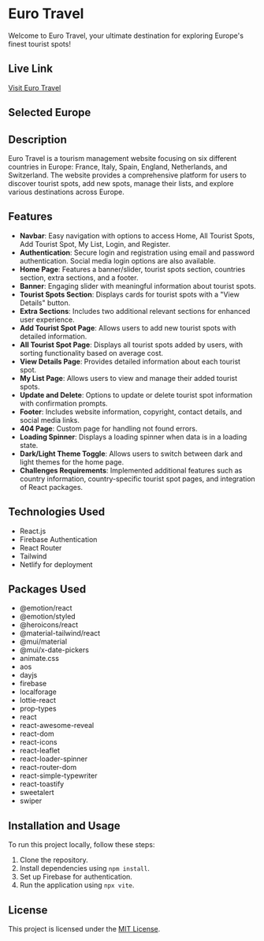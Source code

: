 # Euro Travel

Welcome to Euro Travel, your ultimate destination for exploring Europe's finest tourist spots!

## Live Link

[Visit Euro Travel](https://euro-travel2.netlify.app/)

## Selected Europe

## Description

Euro Travel is a tourism management website focusing on six different countries in Europe: France, Italy, Spain, England, Netherlands, and Switzerland. The website provides a comprehensive platform for users to discover tourist spots, add new spots, manage their lists, and explore various destinations across Europe.

## Features

- **Navbar**: Easy navigation with options to access Home, All Tourist Spots, Add Tourist Spot, My List, Login, and Register.
- **Authentication**: Secure login and registration using email and password authentication. Social media login options are also available.
- **Home Page**: Features a banner/slider, tourist spots section, countries section, extra sections, and a footer.
- **Banner**: Engaging slider with meaningful information about tourist spots.
- **Tourist Spots Section**: Displays cards for tourist spots with a "View Details" button.
- **Extra Sections**: Includes two additional relevant sections for enhanced user experience.
- **Add Tourist Spot Page**: Allows users to add new tourist spots with detailed information.
- **All Tourist Spot Page**: Displays all tourist spots added by users, with sorting functionality based on average cost.
- **View Details Page**: Provides detailed information about each tourist spot.
- **My List Page**: Allows users to view and manage their added tourist spots.
- **Update and Delete**: Options to update or delete tourist spot information with confirmation prompts.
- **Footer**: Includes website information, copyright, contact details, and social media links.
- **404 Page**: Custom page for handling not found errors.
- **Loading Spinner**: Displays a loading spinner when data is in a loading state.
- **Dark/Light Theme Toggle**: Allows users to switch between dark and light themes for the home page.
- **Challenges Requirements**: Implemented additional features such as country information, country-specific tourist spot pages, and integration of React packages.

## Technologies Used

- React.js
- Firebase Authentication
- React Router
- Tailwind
- Netlify for deployment

## Packages Used

- @emotion/react
- @emotion/styled
- @heroicons/react
- @material-tailwind/react
- @mui/material
- @mui/x-date-pickers
- animate.css
- aos
- dayjs
- firebase
- localforage
- lottie-react
- prop-types
- react
- react-awesome-reveal
- react-dom
- react-icons
- react-leaflet
- react-loader-spinner
- react-router-dom
- react-simple-typewriter
- react-toastify
- sweetalert
- swiper

## Installation and Usage

To run this project locally, follow these steps:

1. Clone the repository.
2. Install dependencies using `npm install`.
3. Set up Firebase for authentication.
4. Run the application using `npx vite`.

## License

This project is licensed under the [MIT License](https://opensource.org/licenses/MIT).
